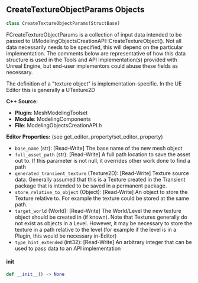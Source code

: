 ## CreateTextureObjectParams Objects

```python
class CreateTextureObjectParams(StructBase)
```

FCreateTextureObjectParams is a collection of input data intended to be passed to
UModelingObjectsCreationAPI::CreateTextureObject(). Not all data necessarily needs
to be specified, this will depend on the particular implementation. The comments
below are representative of how this data structure is used in the Tools and
API implementation(s) provided with Unreal Engine, but end-user implementors
could abuse these fields as necessary.

The definition of a "texture object" is implementation-specific.
In the UE Editor this is generally a UTexture2D

**C++ Source:**

- **Plugin**: MeshModelingToolset
- **Module**: ModelingComponents
- **File**: ModelingObjectsCreationAPI.h

**Editor Properties:** (see get_editor_property/set_editor_property)

- ``base_name`` (str):  [Read-Write] The base name of the new mesh object
- ``full_asset_path`` (str):  [Read-Write] A full path location to save the asset out to. If this parameter is not null, it overrides other work done to find a path
- ``generated_transient_texture`` (Texture2D):  [Read-Write] Texture source data. Generally assumed that this is a Texture created in the Transient package
  that is intended to be saved in a permanent package.
- ``store_relative_to_object`` (Object):  [Read-Write] An object to store the Texture relative to. For example the texture could be stored at the same path.
- ``target_world`` (World):  [Read-Write] The World/Level the new texture object should be created in (if known).
  Note that Textures generally do not exist as objects in a Level.
  However, it may be necessary to store the texture in a path relative to the
  level (for example if the level is in a Plugin, this would be necessary in-Editor)
- ``type_hint_extended`` (int32):  [Read-Write] An arbitrary integer that can be used to pass data to an API implementation

<a id="unreal.CreateTextureObjectParams.__init__"></a>

#### __init__

```python
def __init__() -> None
```

<a id="unreal.CreateTextureObjectResult"></a>